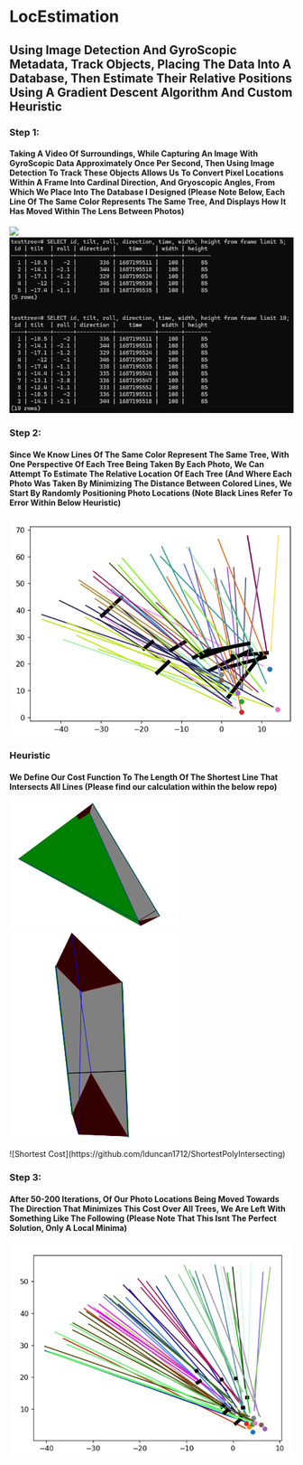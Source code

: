 # LocEstimation

## Using Image Detection And GyroScopic Metadata, Track Objects, Placing The Data Into A Database, Then Estimate Their Relative Positions Using A Gradient Descent Algorithm And Custom Heuristic

### Step 1:
#### Taking A Video Of Surroundings, While Capturing An Image With GyroScopic Data Approximately Once Per Second, Then Using Image Detection To Track These Objects Allows Us To Convert Pixel Locations Within A Frame Into Cardinal Direction, And Gryoscopic Angles, From Which We Place Into The Database I Designed (Please Note Below, Each Line Of The Same Color Represents The Same Tree, And Displays How It Has Moved Within The Lens Between Photos)

<img src="https://github.com/lduncan1712/LocEstimation/blob/18d5b1b6a33b21b4f6b1ba300a80295bd4919138/visuals/shortened_output2-ezgif.com-speed.gif" width="500">
<img src="https://github.com/lduncan1712/LocEstimation/blob/7c3b344f808a4a4ad09c64491bf0ffa421d426d2/visuals/image.png" width=750>


### Step 2:
#### Since We Know Lines Of The Same Color Represent The Same Tree, With One Perspective Of Each Tree Being Taken By Each Photo, We Can Attempt To Estimate The Relative Location Of Each Tree (And Where Each Photo Was Taken By Minimizing The Distance Between Colored Lines, We Start By Randomly Positioning Photo Locations (Note Black Lines Refer To Error Within Below Heuristic)

![Inital Random Positions](https://github.com/lduncan1712/LocEstimation/blob/main/visuals/initial_random_pos.png)

### Heuristic
#### We Define Our Cost Function To The Length Of The Shortest Line That Intersects All Lines (Please find our calculation within the below repo)
<p float="left">
  <img src="https://github.com/lduncan1712/ShortestPolyIntersecting/blob/b9bc7cb242304bd41bc05b1599e1c6f7b09e4e18/visuals/Screenshot%202025-01-20%20213842.png" width="300" />
  <img src="https://github.com/lduncan1712/ShortestPolyIntersecting/blob/b9bc7cb242304bd41bc05b1599e1c6f7b09e4e18/visuals/Screenshot%202025-01-20%20214300.png" width="300" />
</p>
![Shortest Cost](https://github.com/lduncan1712/ShortestPolyIntersecting)

### Step 3:
#### After 50-200 Iterations, Of Our Photo Locations Being Moved Towards The Direction That Minimizes This Cost Over All Trees, We Are Left With Something Like The Following (Please Note That This Isnt The Perfect Solution, Only A Local Minima)

![Test Photo](https://github.com/lduncan1712/LocEstimation/blob/be0b8a91e92d56b01ad73dc50c266aa812a40bd9/visuals/example_end.png)

